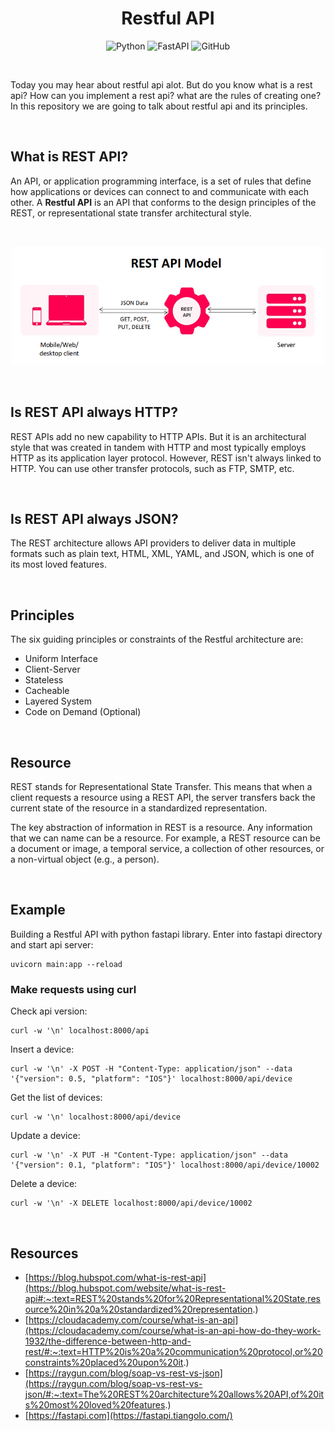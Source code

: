<h1 align="center">
    Restful API
</h1>

<div align="center">

![Python](https://img.shields.io/badge/python-3670A0?style=for-the-badge&logo=python&logoColor=ffdd54)
![FastAPI](https://img.shields.io/badge/FastAPI-005571?style=for-the-badge&logo=fastapi)
![GitHub](https://img.shields.io/badge/v0.1.2-%23121011.svg?style=for-the-badge&logo=github&logoColor=white)

</div>

<br />

Today you may hear about restful api alot. But do you know what is a rest api?
How can you implement a rest api? what are the rules
of creating one?
In this repository we are going to talk about restful api
and its principles.

<br />

## What is REST API?

An API, or application programming interface, is a set of rules that define
how applications or devices can connect to and communicate with each other.
A **Restful API** is an API that conforms to the design principles of the REST,
or representational state transfer architectural style.

<br />

<p align="center">
    <img src="./assets/rest-api-model-1.png" alt="api-model" width="500" />
</p>

<br />

## Is REST API always HTTP?

REST APIs add no new capability to HTTP APIs.
But it is an architectural style that was created in tandem with HTTP and
most typically employs HTTP as its application layer protocol.
However, REST isn't always linked to HTTP.
You can use other transfer protocols, such as FTP, SMTP, etc.

<br />

## Is REST API always JSON?

The REST architecture allows API providers to deliver
data in multiple formats such as plain text,
HTML, XML, YAML, and JSON, which is one of its most loved features.

<br />

## Principles

The six guiding principles or constraints of the Restful architecture are:

- Uniform Interface
- Client-Server
- Stateless
- Cacheable
- Layered System
- Code on Demand (Optional)

<br />

## Resource

REST stands for Representational State Transfer.
This means that when a client requests a resource using
a REST API, the server transfers back the current state
of the resource in a standardized representation.

The key abstraction of information in REST is a resource.
Any information that we can name can be a resource.
For example, a REST resource can be a document or image, a temporal service, a
collection of other resources, or a non-virtual object (e.g., a person).

<br />

## Example

Building a Restful API with python fastapi library. Enter into fastapi directory and start api server:

```shell
uvicorn main:app --reload
```

### Make requests using curl

Check api version:

```shell
curl -w '\n' localhost:8000/api
```

Insert a device:

```shell
curl -w '\n' -X POST -H "Content-Type: application/json" --data '{"version": 0.5, "platform": "IOS"}' localhost:8000/api/device
```

Get the list of devices:

```shell
curl -w '\n' localhost:8000/api/device
```

Update a device:

```shell
curl -w '\n' -X PUT -H "Content-Type: application/json" --data '{"version": 0.1, "platform": "IOS"}' localhost:8000/api/device/10002
```

Delete a device:

```shell
curl -w '\n' -X DELETE localhost:8000/api/device/10002
```

<br />

## Resources

- [https://blog.hubspot.com/what-is-rest-api](https://blog.hubspot.com/website/what-is-rest-api#:~:text=REST%20stands%20for%20Representational%20State,resource%20in%20a%20standardized%20representation.)
- [https://cloudacademy.com/course/what-is-an-api](https://cloudacademy.com/course/what-is-an-api-how-do-they-work-1932/the-difference-between-http-and-rest/#:~:text=HTTP%20is%20a%20communication%20protocol,or%20constraints%20placed%20upon%20it.)
- [https://raygun.com/blog/soap-vs-rest-vs-json](https://raygun.com/blog/soap-vs-rest-vs-json/#:~:text=The%20REST%20architecture%20allows%20API,of%20its%20most%20loved%20features.)
- [https://fastapi.com](https://fastapi.tiangolo.com/)
